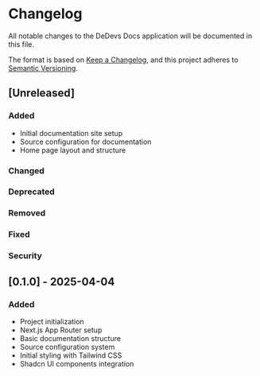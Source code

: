 # Changelog

All notable changes to the DeDevs Docs application will be documented in this file.

The format is based on [Keep a Changelog](https://keepachangelog.com/en/1.0.0/),
and this project adheres to [Semantic Versioning](https://semver.org/spec/v2.0.0.html).

## [Unreleased]

### Added
- Initial documentation site setup
- Source configuration for documentation
- Home page layout and structure

### Changed

### Deprecated

### Removed

### Fixed

### Security

## [0.1.0] - 2025-04-04

### Added
- Project initialization
- Next.js App Router setup
- Basic documentation structure
- Source configuration system
- Initial styling with Tailwind CSS
- Shadcn UI components integration
